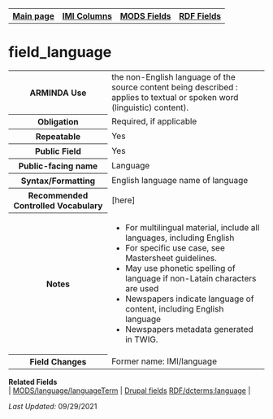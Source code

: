<html>

<body>
<table style="width:100%">
  <tr>
    <th><a href="index.md">Main page</a></th>
	<th><a href="IMI.md">IMI Columns</a></th>
    <th><a href="MODS.md">MODS Fields</a></th>
    <th><a href="RDF.md">RDF Fields</a></th>
  </tr>
</table>

<h1>field_language</h1>
<table>
<tr>
	<th>ARMINDA Use</th>
	<td>the non-English language of the source content being described : applies to textual or spoken word (linguistic) content). </td>
</tr>
<tr>
	<th>Obligation</th>
	<td>Required, if applicable</td>
</tr>
<tr>
	<th>Repeatable</th>
	<td>Yes</td>
</tr>
<tr>
	<th>Public Field</th>
	<td>Yes</td>
</tr>
<tr>
	<th>Public-facing name</th>
	<td>Language</td>
</tr>
<tr>
	<th>Syntax/Formatting</th>
	<td>English language name of language</td>
</tr>
<tr>
	<th>Recommended Controlled Vocabulary</th>
	<td>[here]</td>
</tr>
<tr>
	<th>Notes</th>
	<td>
		<ul>
			<li>For multilingual material, include all languages, including English</li>
			<li>For specific use case, see Mastersheet guidelines.</li>
			<li>May use phonetic spelling of language if non-Latain characters are used</li>
			<li>Newspapers indicate language of content, including English language</li>
			<li>Newspapers metadata generated in TWIG.</li>
		</ul>
	</td>
</tr>
<tr>
	<th>Field Changes</th>
	<td>Former name: IMI/language</td>
</tr>
</table>
	<dl>
		<dt><b>Related Fields</b></dt>
    | <a href="mods.language.languageTerm.md">MODS/language/languageTerm</a> | 
	<a href="DrupalFields.md#language">Drupal fields</a>
    <a href="rdf.dcterms.language.md">RDF/dcterms:language</a> |
	</dl>
<p><i>Last Updated: </i>09/29/2021</p>
</body>
</html>